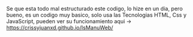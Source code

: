 Se que esta todo mal estructurado este codigo, lo hize en un dia, pero bueno, es un codigo muy basico, solo usa las Tecnologias HTML, Css y JavaScript, pueden ver su funcionamiento aqui -> https://crissyjuanxd.github.io/IsManuWeb/ 
